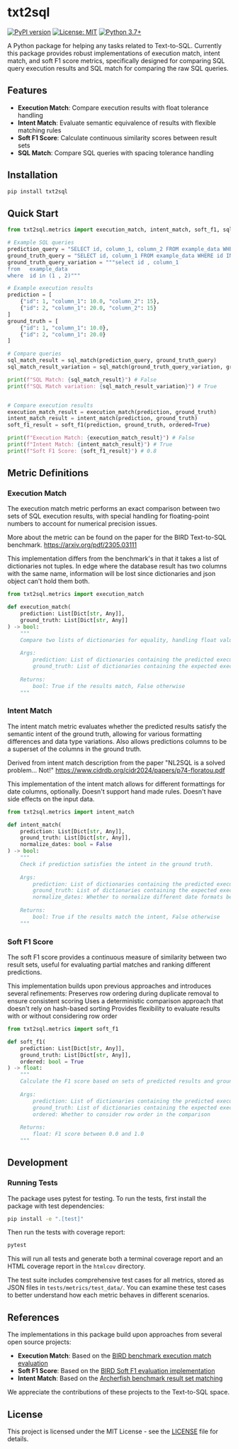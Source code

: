 # txt2sql

[![PyPI version](https://badge.fury.io/py/txt2sql.svg)](https://badge.fury.io/py/txt2sql)
[![License: MIT](https://img.shields.io/badge/License-MIT-yellow.svg)](https://opensource.org/licenses/MIT)
[![Python 3.7+](https://img.shields.io/badge/python-3.7+-blue.svg)](https://www.python.org/downloads/release/python-370/)

A Python package for helping any tasks related to Text-to-SQL. 
Currently this package provides robust implementations of execution match, intent match, and soft F1 score metrics, specifically designed for comparing SQL query execution results and SQL match for comparing the raw SQL queries.

## Features

- **Execution Match**: Compare execution results with float tolerance handling
- **Intent Match**: Evaluate semantic equivalence of results with flexible matching rules
- **Soft F1 Score**: Calculate continuous similarity scores between result sets
- **SQL Match**: Compare SQL queries with spacing tolerance handling



## Installation

```bash
pip install txt2sql
```

## Quick Start

```python
from txt2sql.metrics import execution_match, intent_match, soft_f1, sql_match

# Example SQL queries
prediction_query = "SELECT id, column_1, column_2 FROM example_data WHERE id IN (1, 2)"
ground_truth_query = "SELECT id, column_1 FROM example_data WHERE id IN (1, 2)"
ground_truth_query_variation = """select id , column_1
from   example_data
where  id in (1 , 2)"""

# Example execution results
prediction = [
    {"id": 1, "column_1": 10.0, "column_2": 15},
    {"id": 2, "column_1": 20.0, "column_2": 15}
]
ground_truth = [
    {"id": 1, "column_1": 10.0},
    {"id": 2, "column_1": 20.0}
]

# Compare queries
sql_match_result = sql_match(prediction_query, ground_truth_query)
sql_match_result_variation = sql_match(ground_truth_query_variation, ground_truth_query)

print(f"SQL Match: {sql_match_result}") # False
print(f"SQL Match variation: {sql_match_result_variation}") # True


# Compare execution results
execution_match_result = execution_match(prediction, ground_truth)
intent_match_result = intent_match(prediction, ground_truth)
soft_f1_result = soft_f1(prediction, ground_truth, ordered=True)

print(f"Execution Match: {execution_match_result}") # False
print(f"Intent Match: {intent_match_result}") # True
print(f"Soft F1 Score: {soft_f1_result}") # 0.8
```

## Metric Definitions

### Execution Match

The execution match metric performs an exact comparison between two sets of SQL execution results, with special handling for floating-point numbers to account for numerical precision issues.

More about the metric can be found on the paper for the BIRD Text-to-SQL benchmark.
https://arxiv.org/pdf/2305.03111

This implementation differs from the benchmark's in that it takes a list of dictionaries not tuples.
In edge where the database result has two columns with the same name,
information will be lost since dictionaries and json object can't hold them both.

```python
from txt2sql.metrics import execution_match

def execution_match(
    prediction: List[Dict[str, Any]],
    ground_truth: List[Dict[str, Any]]
) -> bool:
    """
    Compare two lists of dictionaries for equality, handling float values.
    
    Args:
        prediction: List of dictionaries containing the predicted execution results
        ground_truth: List of dictionaries containing the expected execution results
        
    Returns:
        bool: True if the results match, False otherwise
    """
```


### Intent Match

The intent match metric evaluates whether the predicted results satisfy the semantic intent of the ground truth, allowing for various formatting differences and data type variations. Also allows predictions columns to be a superset of the columns in the ground truth.

Derived from intent match description from the paper "NL2SQL is a solved problem... Not!"
https://www.cidrdb.org/cidr2024/papers/p74-floratou.pdf

This implementation of the intent match allows for different formattings for date columns, optionally. Doesn't support hand made rules. Doesn't have side effects on the input data.
```python
from txt2sql.metrics import intent_match

def intent_match(
    prediction: List[Dict[str, Any]],
    ground_truth: List[Dict[str, Any]],
    normalize_dates: bool = False
) -> bool:
    """
    Check if prediction satisfies the intent in the ground truth.
    
    Args:
        prediction: List of dictionaries containing the predicted execution results
        ground_truth: List of dictionaries containing the expected execution results
        normalize_dates: Whether to normalize different date formats before comparison
        
    Returns:
        bool: True if the results match the intent, False otherwise
    """
```


### Soft F1 Score

The soft F1 score provides a continuous measure of similarity between two result sets, useful for evaluating partial matches and ranking different predictions.

This implementation builds upon previous approaches and introduces several refinements:
Preserves row ordering during duplicate removal to ensure consistent scoring
Uses a deterministic comparison approach that doesn't rely on hash-based sorting
Provides flexibility to evaluate results with or without considering row order


```python
from txt2sql.metrics import soft_f1

def soft_f1(
    prediction: List[Dict[str, Any]],
    ground_truth: List[Dict[str, Any]],
    ordered: bool = True
) -> float:
    """
    Calculate the F1 score based on sets of predicted results and ground truth results.
    
    Args:
        prediction: List of dictionaries containing the predicted execution results
        ground_truth: List of dictionaries containing the expected execution results
        ordered: Whether to consider row order in the comparison
        
    Returns:
        float: F1 score between 0.0 and 1.0
    """
```

## Development

### Running Tests

The package uses pytest for testing. To run the tests, first install the package with test dependencies:

```bash
pip install -e ".[test]"
```

Then run the tests with coverage report:

```bash
pytest
```

This will run all tests and generate both a terminal coverage report and an HTML coverage report in the `htmlcov` directory.

The test suite includes comprehensive test cases for all metrics, stored as JSON files in `tests/metrics/test_data/`. You can examine these test cases to better understand how each metric behaves in different scenarios.


## References

The implementations in this package build upon approaches from several open source projects:

- **Execution Match**: Based on the [BIRD benchmark execution match evaluation](https://github.com/bird-bench/mini_dev/blob/main/evaluation/evaluation_ex.py)
- **Soft F1 Score**: Based on the [BIRD Soft F1 evaluation implementation](https://github.com/bird-bench/mini_dev/blob/main/evaluation/evaluation_f1.py)
- **Intent Match**: Based on the [Archerfish benchmark result set matching](https://github.com/archerfish-bench/benchmark/blob/main/src/benchmark/utils/result_set_match.py)

We appreciate the contributions of these projects to the Text-to-SQL space.

## License

This project is licensed under the MIT License - see the [LICENSE](LICENSE) file for details.